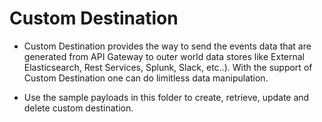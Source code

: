 # Custom Destination

* Custom Destination provides the way to send the events data that are generated from API Gateway to outer world data stores like External Elasticsearch, Rest Services, Splunk, Slack, etc..). With the support of Custom Destination one can do limitless data manipulation.

* Use the sample payloads in this folder to create, retrieve, update and delete custom destination.